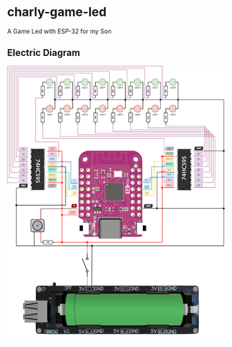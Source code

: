 # charly-game-led

A Game Led with ESP-32 for my Son

## Electric Diagram
![elec_diag](assets/electric_diagram.png)
